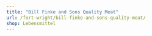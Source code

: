 ```yaml
---
title: "Bill Finke and Sons Quality Meat"
url: /fort-wright/bill-finke-and-sons-quality-meat/
shop: Lebensmittel
---
```

